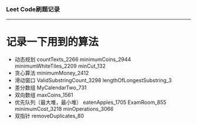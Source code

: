 ### Leet Code刷题记录
---
# 记录一下用到的算法
- 动态规划
      countTexts_2266
      minimumCoins_2944
      minimumWhiteTiles_2209
      minCut_132
- 贪心算法
      minimumMoney_2412
- 滑动窗口
      ValidSubstringCount_3298
      lengthOfLongestSubstring_3
- 差分数组
      MyCalendarTwo_731
- 双向数组
      maxCoins_1561
- 优先队列（最大堆，最小堆）
      eatenApples_1705
      ExamRoom_855
      minimumCost_3218
      minOperations_3066
- 双指针
      removeDuplicates_80
